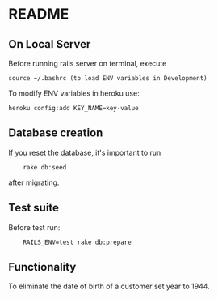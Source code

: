 # README


## On Local Server


Before running rails server on terminal, execute
 
 	source ~/.bashrc (to load ENV variables in Development)
 	
To modify ENV variables in heroku use:

	heroku config:add KEY_NAME=key-value

## Database creation

If you reset the database, it's important to run  
	
		rake db:seed 
	
after migrating.


## Test suite

Before test run:
	
		RAILS_ENV=test rake db:prepare

## Functionality

To eliminate the date of birth of a customer set year to 1944.

